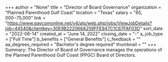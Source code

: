 +++
author = "None"
title = "Director of Board Governance"
organization = "Planned Parenthood Gulf Coast"
location = "Texas"
salary = "$65,000-$75,000"
link = "https://www.paycomonline.net/v4/ats/web.php/jobs/ViewJobDetails?job=44540&clientkey=30E9B222066A259FFE947C1C67FAF03D"
sort_date = "2022-06-14"
created_at = "June 14, 2022"
closing_date = "-"
a_job_type = ["Full Time"]
b_benefits = ["General Benefits"]
c_feedback = ""
aa_degrees_required = "Bachelor's degree required"
thumbnail = ""
+++
Summary: The Director of Board of Governance manages the operations of the Planned Parenthood Gulf Coast (PPGC) Board of Directors.